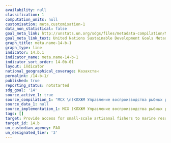 ```yaml
---
availability: null
classification: 1
computation_units: null
customisation: meta.customisation-1
data_non_statistical: false
goal_meta_link: http://unstats.un.org/sdgs/files/metadata-compilation/Metadata-Goal-14.pdf
goal_meta_link_text: United Nations Sustainable Development Goals Metadata (pdf 288kB)
graph_title: meta.name-14-b-1
graph_type: line
indicator: 14.b.1
indicator_name: meta.name-14-b-1
indicator_sort_order: 14-0b-01
layout: indicator
national_geographical_coverage: Казахстан
permalink: /14-b-1/
published: true
reporting_status: notstarted
sdg_goal: '14'
source_active_1: true
source_compilation_1: "МСХ \n(КЛХЖМ Управление воспроизводства рыбных ресурсов и аквакультуры)"
source_data_1: null
source_implementation_1: МСХ (КЛХЖМ Управление воспроизводства рыбных ресурсов и аквакультуры)
tags: []
target: Provide access for small-scale artisanal fishers to marine resources and markets
target_id: 14.b
un_custodian_agency: FAO
un_designated_tier: '3'
---
```

